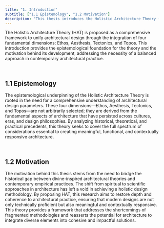 ```yaml
---
title: "1. Introduction"
subtitle: ["1.1 Epistemology", "1.2 Motivation"]
description: "This thesis introduces the Holistic Architecture Theory (HAT), a proposed comprehensive framework that seeks to unify architectural design: Ethos, Aesthesis, Tectonics, and Topos."
---
```


The Holistic Architecture Theory (HAT) is proposed as a comprehensive framework to unify architectural design through the integration of four fundamental dimensions: Ethos, Aesthesis, Tectonics, and Topos. This introduction provides the epistemological foundation for the theory and the motivation behind its development, addressing the necessity of a balanced approach in contemporary architectural practice.

&nbsp;

## 1.1 Epistemology

The epistemological underpinning of the Holistic Architecture Theory is rooted in the need for a comprehensive understanding of architectural design parameters. These four dimensions—Ethos, Aesthesis, Tectonics, and Topos—are not arbitrarily selected; they are derived from the fundamental aspects of architecture that have persisted across cultures, eras, and design philosophies. By analyzing historical, theoretical, and practical precedents, this theory seeks to cover the full spectrum of considerations essential to creating meaningful, functional, and contextually responsive architecture.

&nbsp;

## 1.2 Motivation

The motivation behind this thesis stems from the need to bridge the historical gap between divine-inspired architectural theories and contemporary empirical practices. The shift from spiritual to scientific approaches in architecture has left a void in achieving a holistic design methodology. By proposing HAT, this research aims to restore depth and coherence to architectural practice, ensuring that modern designs are not only technically proficient but also meaningful and contextually responsive. This theory provides a framework that addresses the shortcomings of fragmented methodologies and reasserts the potential for architecture to integrate diverse elements into cohesive and impactful solutions.
